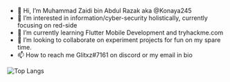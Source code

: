 - 👋 Hi, I’m Muhammad Zaidi bin Abdul Razak aka @Konaya245  
- 👀 I’m interested in information/cyber-security holistically, currently focusing on red-side
- 🌱 I’m currently learning Flutter Mobile Development and tryhackme.com   
- 💞️ I’m looking to collaborate on experiment projects for fun on my spare time.
- 📫 How to reach me Glitxz#7161 on discord or my email in bio

![Top Langs](https://github-readme-stats.vercel.app/api/top-langs/?username=Konaya245&layout=compact&langs_count=10)

<!---
Konaya245/Konaya245 is a ✨ special ✨ repository because its `README.md` (this file) appears on your GitHub profile.
You can click the Preview link to take a look at your changes.
--->
